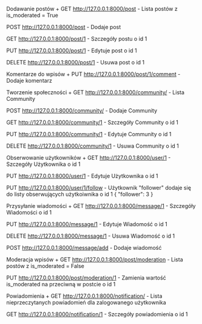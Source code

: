 Dodawanie postów +
GET http://127.0.0.1:8000/post - Lista postów z is_moderated = True
	
POST http://127.0.0.1:8000/post - Dodaje post

GET http://127.0.0.1:8000/post/1 - Szczegóły postu o id 1
	
PUT http://127.0.0.1:8000/post/1 - Edytuje post o id 1

DELETE http://127.0.0.1:8000/post/1 - Usuwa post o id 1


Komentarze do wpisów +
PUT http://127.0.0.1:8000/post/1/comment - Dodaje komentarz

Tworzenie społeczności +
GET http://127.0.0.1:8000/community/ - Lista Community

POST http://127.0.0.1:8000/community/ - Dodaje Community

GET http://127.0.0.1:8000/community/1 - Szczegóły Community o id 1

PUT http://127.0.0.1:8000/community/1 - Edytuje Community o id 1

DELETE http://127.0.0.1:8000/community/1 - Usuwa Community o id 1


Obserwowanie użytkowników +
GET http://127.0.0.1:8000/user/1 - Szczegóły Użytkownika o id 1

PUT http://127.0.0.1:8000/user/1 - Edytuje Użytkownika o id 1

PUT http://127.0.0.1:8000/user/1/follow - Użytkownik "follower" dodaje się do listy obserwujących użytkoiwnika o id 1
	{
    "follower": 3
	}


Przysyłanie wiadomości +
GET http://127.0.0.1:8000/message/1 - Szczegóły Wiadomości o id 1

PUT http://127.0.0.1:8000/message/1 - Edytuje Wiadomość o id 1

DELETE http://127.0.0.1:8000/message/1 - Usuwa Wiadomość o id 1

POST http://127.0.0.1:8000/message/add - Dodaje wiadomość


Moderacja wpisów +
GET http://127.0.0.1:8000/post/moderation - Lista postów z is_moderated = False

PUT http://127.0.0.1:8000/post/moderation/1 - Zamienia wartość is_moderated na przeciwną w postcie o id 1


Powiadomienia +
GET http://127.0.0.1:8000/notification/ - Lista nieprzeczytanych powiadomień dla zalogowanego użytkownika

GET http://127.0.0.1:8000/notification/1 - Szczegóły powiadomienia o id 1

